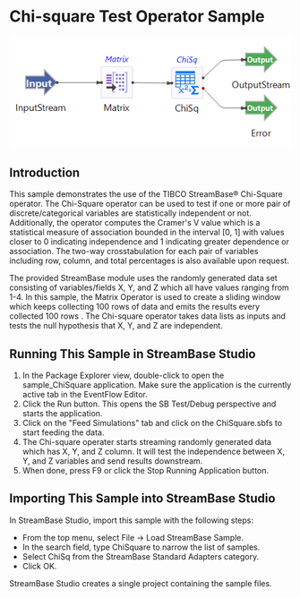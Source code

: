 # Chi-square Test Operator Sample

![eventflow](images/chisquare.png)

## Introduction

This sample demonstrates the use of the TIBCO StreamBase&reg; Chi-Square operator. The Chi-Square operator can be used to test if one or more pair of discrete/categorical variables are statistically independent or not.  Additionally, the operator computes the Cramer's V  value which is a statistical measure of association bounded in the interval [0, 1] with values closer to 0 indicating independence and 1 indicating greater dependence or association. The two-way crosstabulation for each pair of variables including row, column, and total percentages is also available upon request.

The provided StreamBase module uses the randomly generated data set consisting of variables/fields X, Y, and Z which all have values ranging from 1-4. In this sample, the Matrix Operator is used to create a sliding window which keeps collecting 100 rows of data and emits the results every collected 100 rows . The Chi-square operator takes data lists as inputs and tests the null hypothesis that X, Y, and Z are independent.

## Running This Sample in StreamBase Studio

1. In the Package Explorer view, double-click to open the sample_ChiSquare application. Make sure the application is the currently active tab in the EventFlow Editor.
2. Click the  Run button. This opens the SB Test/Debug perspective and starts the application.
3. Click on the "Feed Simulations" tab and click on the ChiSquare.sbfs to start feeding the data.
4. The Chi-square operater starts streaming randomly generated data which has X, Y, and Z column. It will test the independence between X, Y, and Z variables and send results downstream. 
5. When done, press F9 or click the  Stop Running Application button.

## Importing This Sample into StreamBase Studio

In StreamBase Studio, import this sample with the following steps:

- From the top menu, select File → Load StreamBase Sample.
- In the search field, type ChiSquare to narrow the list of samples.
- Select ChiSq from the StreamBase Standard Adapters category.
- Click OK.

StreamBase Studio creates a single project containing the sample files.